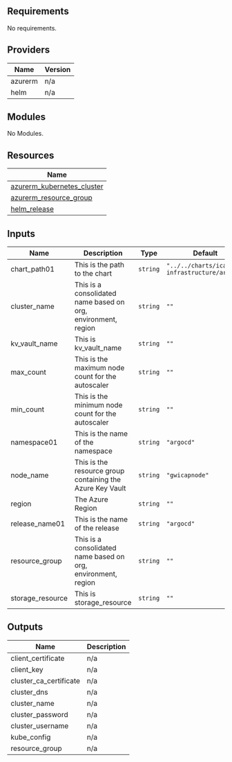 ## Requirements

No requirements.

## Providers

| Name | Version |
|------|---------|
| azurerm | n/a |
| helm | n/a |

## Modules

No Modules.

## Resources

| Name |
|------|
| [azurerm_kubernetes_cluster](https://registry.terraform.io/providers/hashicorp/azurerm/latest/docs/resources/kubernetes_cluster) |
| [azurerm_resource_group](https://registry.terraform.io/providers/hashicorp/azurerm/latest/docs/resources/resource_group) |
| [helm_release](https://registry.terraform.io/providers/hashicorp/helm/latest/docs/resources/release) |

## Inputs

| Name | Description | Type | Default | Required |
|------|-------------|------|---------|:--------:|
| chart\_path01 | This is the path to the chart | `string` | `"../../charts/icap-infrastructure/argocd"` | no |
| cluster\_name | This is a consolidated name based on org, environment, region | `string` | `""` | no |
| kv\_vault\_name | This is kv\_vault\_name | `string` | `""` | no |
| max\_count | This is the maximum node count for the autoscaler | `string` | `""` | no |
| min\_count | This is the minimum node count for the autoscaler | `string` | `""` | no |
| namespace01 | This is the name of the namespace | `string` | `"argocd"` | no |
| node\_name | This is the resource group containing the Azure Key Vault | `string` | `"gwicapnode"` | no |
| region | The Azure Region | `string` | `""` | no |
| release\_name01 | This is the name of the release | `string` | `"argocd"` | no |
| resource\_group | This is a consolidated name based on org, environment, region | `string` | `""` | no |
| storage\_resource | This is storage\_resource | `string` | `""` | no |

## Outputs

| Name | Description |
|------|-------------|
| client\_certificate | n/a |
| client\_key | n/a |
| cluster\_ca\_certificate | n/a |
| cluster\_dns | n/a |
| cluster\_name | n/a |
| cluster\_password | n/a |
| cluster\_username | n/a |
| kube\_config | n/a |
| resource\_group | n/a |
